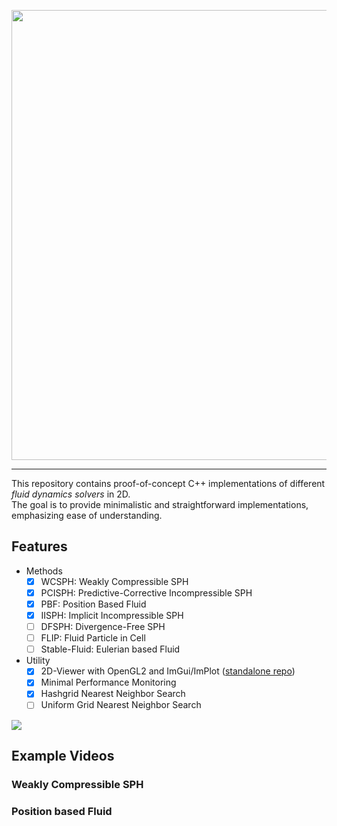 <p align="center">
  <img width="720" src="https://github.com/nikolausrauch/2D-fluids/assets/13553309/bc70e90a-3ee0-41e4-919b-a72b3801be02" />
</p>

---

This repository contains proof-of-concept C++ implementations of different *fluid dynamics solvers* in 2D.   
The goal is to provide minimalistic and straightforward implementations, emphasizing ease of understanding.

## Features

- Methods
  - [x] WCSPH: Weakly Compressible SPH
  - [x] PCISPH: Predictive-Corrective Incompressible SPH
  - [x] PBF: Position Based Fluid
  - [x] IISPH: Implicit Incompressible SPH
  - [ ] DFSPH: Divergence-Free SPH
  - [ ] FLIP: Fluid Particle in Cell
  - [ ] Stable-Fluid: Eulerian based Fluid
- Utility
  - [x] 2D-Viewer with OpenGL2 and ImGui/ImPlot ([standalone repo](https://github.com/nikolausrauch/2D-viewer))
  - [x] Minimal Performance Monitoring
  - [x] Hashgrid Nearest Neighbor Search
  - [ ] Uniform Grid Nearest Neighbor Search

![](https://github.com/nikolausrauch/2D-fluids/assets/13553309/07f62134-527b-4739-9c0e-bf37a33c0fd7)

## Example Videos

### Weakly Compressible SPH
[](https://github.com/nikolausrauch/2D-fluids/assets/13553309/533bd19f-d3a7-4e23-9f94-42e902ad0c69)

### Position based Fluid
[](https://github.com/nikolausrauch/2D-fluid/assets/13553309/6eebf922-983f-478a-ba2a-74a55d1feeef)
